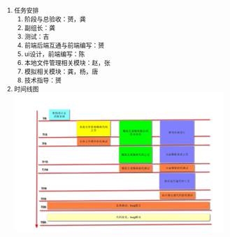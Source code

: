 1. 任务安排
   1. 阶段与总验收：赟，龚
   2. 副组长：龚
   3. 测试：吉
   4. 前端后端互通与前端编写：赟
   5. ui设计，前端编写：陈
   6. 本地文件管理相关模块：赵，张
   7. 模拟相关模块：龚，杨，唐
   8. 技术指导：赟
2. 时间线图
   ![图片](img/2025-06-30_013505.png)